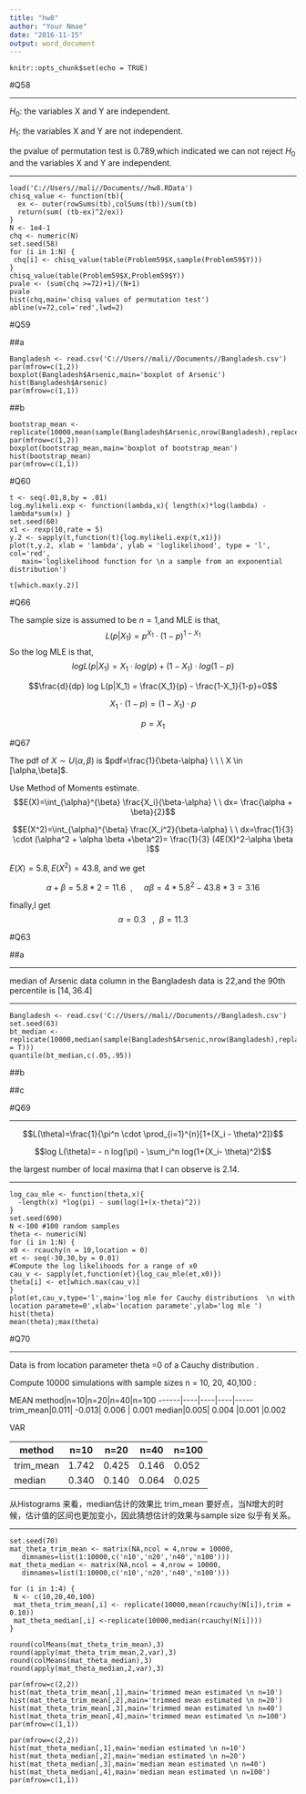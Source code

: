 ```yaml
---
title: "hw8"
author: "Your Nmae"
date: "2016-11-15"
output: word_document
---
```


```{r setup, include=FALSE}
knitr::opts_chunk$set(echo = TRUE)
```

#Q58

-----

$H_0:$ the variables X and Y are independent.


$H_1:$ the variables X and Y are not independent.

the pvalue of permutation test is 0.789,which indicated we can not reject $H_0$ and the variables X and Y are independent.

-----

```{r}
load('C://Users//mali//Documents//hw8.RData')
chisq_value <- function(tb){
  ex <- outer(rowSums(tb),colSums(tb))/sum(tb)
  return(sum( (tb-ex)^2/ex))
}
N <- 1e4-1
chq <- numeric(N)
set.seed(58)
for (i in 1:N) {
 chq[i] <- chisq_value(table(Problem59$X,sample(Problem59$Y)))
}
chisq_value(table(Problem59$X,Problem59$Y))
pvale <- (sum(chq >=72)+1)/(N+1)
pvale
hist(chq,main='chisq values of permutation test')
abline(v=72,col='red',lwd=2)
```

#Q59

##a

```{r}
Bangladesh <- read.csv('C://Users//mali//Documents//Bangladesh.csv')
par(mfrow=c(1,2))
boxplot(Bangladesh$Arsenic,main='boxplot of Arsenic')
hist(Bangladesh$Arsenic)
par(mfrow=c(1,1))
```

##b

```{r}
bootstrap_mean <- replicate(10000,mean(sample(Bangladesh$Arsenic,nrow(Bangladesh),replace=T)))
par(mfrow=c(1,2))
boxplot(bootstrap_mean,main='boxplot of bootstrap_mean')
hist(bootstrap_mean)
par(mfrow=c(1,1))

```

#Q60

```{r}
t <- seq(.01,8,by = .01)
log.mylikeli.exp <- function(lambda,x){ length(x)*log(lambda) - lambda*sum(x) }
set.seed(60)
x1 <- rexp(10,rate = 5)
y.2 <- sapply(t,function(t){log.mylikeli.exp(t,x1)})
plot(t,y.2, xlab = 'lambda', ylab = 'loglikelihood', type = 'l', col='red',
   main='loglikelihood function for \n a sample from an exponential distribution')

t[which.max(y.2)]
```

#Q66

The sample size is assumed to be $n=1$,and MLE is that, $$L(p|X_1)=p^{X_1} \cdot (1-p)^{1-X_1}$$
So the log MLE is that,
$$log L(p|X_1)  =  X_1 \cdot log(p) + (1-X_1) \cdot log(1-p)$$

$$\frac{d}{dp} log L(p|X_1)  =  \frac{X_1}{p} - \frac{1-X_1}{1-p}=0$$

$$X_1 \cdot (1-p) = (1-X_1) \cdot p$$

$$p=X_1$$


#Q67

The pdf of $X \sim U(\alpha,\beta)$ is $pdf=\frac{1}{\beta-\alpha} \ \ \ X \in [\alpha,\beta]$.


Use Method of Moments estimate.
$$E(X)=\int_{\alpha}^{\beta} \frac{X_i}{\beta-\alpha} \ \ dx= \frac{\alpha + \beta}{2}$$

$$E(X^2)=\int_{\alpha}^{\beta} \frac{X_i^2}{\beta-\alpha} \ \ dx=\frac{1}{3} \cdot (\alpha^2 + \alpha \beta +\beta^2)=  \frac{1}{3} (4E(X)^2-\alpha \beta )$$


$E(X)=5.8,E(X^2)=43.8$,  and we get 

$$\alpha + \beta =5.8*2=11.6 \ \  , \ \ \ \ \ \alpha \beta=4 * 5.8^2-43.8 * 3= 3.16$$

finally,I get $$\alpha=0.3\ \  \ , \ \ \beta=11.3$$

#Q63

##a

-----

median of Arsenic data column in the Bangladesh data is 22,and the  90th percentile is $[14,36.4]$

-----

```{r}
Bangladesh <- read.csv('C://Users//mali//Documents//Bangladesh.csv')
set.seed(63)
bt_median <- replicate(10000,median(sample(Bangladesh$Arsenic,nrow(Bangladesh),replace = T)))
quantile(bt_median,c(.05,.95))
```

##b


##c



#Q69

------

$$L(\theta)=\frac{1}{\pi^n \cdot \prod_{i=1}^{n}[1+(X_i - \theta)^2]}$$

$$log L(\theta)= - n log(\pi) - \sum_i^n log(1+(X_i- \theta)^2)$$


the largest number of local maxima that I can observe is 2.14. 

-----


```{r}
log_cau_mle <- function(theta,x){
  -length(x) *log(pi) - sum(log(1+(x-theta)^2))
}
set.seed(690)
N <-100 #100 random samples
theta <- numeric(N)
for (i in 1:N) {
x0 <- rcauchy(n = 10,location = 0)
et <- seq(-30,30,by = 0.01)
#Compute the log likelihoods for a range of x0
cau_v <- sapply(et,function(et){log_cau_mle(et,x0)})
theta[i] <- et[which.max(cau_v)]
}
plot(et,cau_v,type='l',main='log mle for Cauchy distributions  \n with location paramete=0',xlab='location paramete',ylab='log mle ')
hist(theta)
mean(theta);max(theta)

```


#Q70


-----

Data  is from location parameter theta =0 of a Cauchy distribution .

Compute 10000 simulations with sample sizes n = 10, 20, 40,100 :

MEAN
method|n=10|n=20|n=40|n=100
------|----|----|----|-----
trim_mean|0.011| -0.013| 0.006 | 0.001
median|0.005| 0.004 |0.001 |0.002 


VAR

method|n=10|n=20|n=40|n=100
------|----|----|----|-----
trim_mean|1.742| 0.425| 0.146 |0.052 
median|0.340 |0.140| 0.064| 0.025 

从Histograms 来看，median估计的效果比 trim_mean 要好点，当N增大的时候，估计值的区间也更加变小，因此猜想估计的效果与sample size 似乎有关系。

-----

```{r}
set.seed(70)
mat_theta_trim_mean <- matrix(NA,ncol = 4,nrow = 10000,
   dimnames=list(1:10000,c('n10','n20','n40','n100')))
mat_theta_median <- matrix(NA,ncol = 4,nrow = 10000,
   dimnames=list(1:10000,c('n10','n20','n40','n100')))

for (i in 1:4) {
 N <- c(10,20,40,100)
 mat_theta_trim_mean[,i] <- replicate(10000,mean(rcauchy(N[i]),trim = 0.10))
 mat_theta_median[,i] <-replicate(10000,median(rcauchy(N[i])))
}

round(colMeans(mat_theta_trim_mean),3)
round(apply(mat_theta_trim_mean,2,var),3)
round(colMeans(mat_theta_median),3)
round(apply(mat_theta_median,2,var),3)

par(mfrow=c(2,2))
hist(mat_theta_trim_mean[,1],main='trimmed mean estimated \n n=10')
hist(mat_theta_trim_mean[,2],main='trimmed mean estimated \n n=20')
hist(mat_theta_trim_mean[,3],main='trimmed mean estimated \n n=40')
hist(mat_theta_trim_mean[,4],main='trimmed mean estimated \n n=100')
par(mfrow=c(1,1))

par(mfrow=c(2,2))
hist(mat_theta_median[,1],main='median estimated \n n=10')
hist(mat_theta_median[,2],main='median estimated \n n=20')
hist(mat_theta_median[,3],main='median mean estimated \n n=40')
hist(mat_theta_median[,4],main='median mean estimated \n n=100')
par(mfrow=c(1,1))
```


